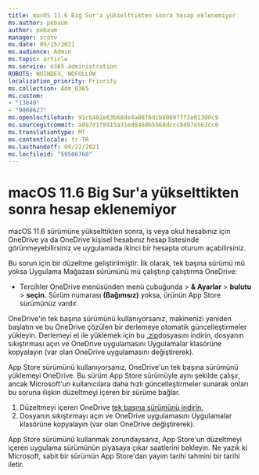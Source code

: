 ```yaml
---
title: macOS 11.6 Big Sur'a yükselttikten sonra hesap eklenemiyor
ms.author: pebaum
author: pebaum
manager: scotv
ms.date: 09/15/2021
ms.audience: Admin
ms.topic: article
ms.service: o365-administration
ROBOTS: NOINDEX, NOFOLLOW
localization_priority: Priority
ms.collection: Adm_O365
ms.custom:
- "13840"
- "9008627"
ms.openlocfilehash: 91cb402e63b68de4a08f6dcb80807ff2e01300c9
ms.sourcegitcommit: a097d1f8915a31ed8460b5b68dccc8d87e563cc0
ms.translationtype: MT
ms.contentlocale: tr-TR
ms.lasthandoff: 09/22/2021
ms.locfileid: "59506760"
---
```

# <a name="unable-to-add-an-account-after-upgrading-to-macos-116-big-sur"></a>macOS 11.6 Big Sur'a yükselttikten sonra hesap eklenemiyor

macOS 11.6 sürümüne yükselttikten sonra, iş veya okul hesabınız için OneDrive ya da OneDrive kişisel hesabınız hesap listesinde görünmeyebilirsiniz ve uygulamada ikinci bir hesapta oturum açabilirsiniz.

Bu sorun için bir düzeltme geliştirilmiştir. İlk olarak, tek başına sürümü mü yoksa Uygulama Mağazası sürümünü mü çalıştırıp çalıştırma OneDrive:

- Tercihler OneDrive menüsünden menü çubuğunda > **& Ayarlar**  >  **bulutu**  >  **seçin.** Sürüm numarası **(Bağımsız)** yoksa, ürünün App Store sürümünüz vardır.

OneDrive'in tek başına sürümünü kullanıyorsanız, makinenizi yeniden başlatın ve bu OneDrive çözülen bir derlemeye otomatik güncelleştirmeler yükleyin. Derlemeyi el ile yüklemek için bu [.zip](https://oneclient.sfx.ms/Mac/Prod/21.170.0822.0003/OneDrive.zip)dosyasını indirin, dosyanın sıkıştırması açın ve OneDrive uygulamasını Uygulamalar klasörüne kopyalayın (var olan OneDrive uygulamasını değiştirerek).

App Store sürümünü kullanıyorsanız, OneDrive'un tek başına sürümünü yüklemeyi OneDrive. Bu sürüm App Store sürümüyle aynı şekilde çalışır, ancak Microsoft'un kullanıcılara daha hızlı güncelleştirmeler sunarak onları bu soruna ilişkin düzeltmeyi içeren bir sürüme bağlar.

1. Düzeltmeyi içeren OneDrive [tek başına sürümünü indirin.](https://oneclient.sfx.ms/Mac/Prod/21.170.0822.0003/OneDrive.zip)
2. Dosyanın sıkıştırmayı açın ve OneDrive uygulamasını Uygulamalar klasörüne kopyalayın (var olan OneDrive değiştirerek).

App Store sürümünü kullanmak zorundaysanız, App Store'un düzeltmeyi içeren uygulama sürümünün piyasaya çıkar saatlerini bekleyin. Ne yazık ki Microsoft, sabit bir sürümün App Store'dan yayım tarihi tahmini bir tarihi iletir.


